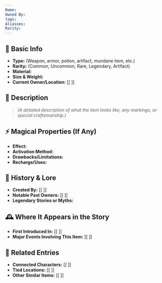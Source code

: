 ```yaml
---
Name: 
Owned By: 
tags: 
Aliasses: 
Rarity:
---
```

## 🏺 Basic Info
- **Type:** (Weapon, armor, potion, artifact, mundane item, etc.)  
- **Rarity:** (Common, Uncommon, Rare, Legendary, Artifact)  
- **Material:**  
- **Size & Weight:**  
- **Current Owner/Location:** [[ ]]  

## 🔮 Description
> *(A detailed description of what the item looks like, any markings, or special craftsmanship.)*  

## ⚡ Magical Properties (If Any)
- **Effect:**  
- **Activation Method:**  
- **Drawbacks/Limitations:**  
- **Recharge/Uses:**  

## 📖 History & Lore
- **Created By:** [[ ]]  
- **Notable Past Owners:** [[ ]]  
- **Legendary Stories or Myths:**  

## 🕰️ Where It Appears in the Story
- **First Introduced In:** [[ ]]  
- **Major Events Involving This Item:** [[ ]]  

## 🔗 Related Entries
- **Connected Characters:** [[ ]]  
- **Tied Locations:** [[ ]]  
- **Other Similar Items:** [[ ]]  
